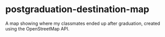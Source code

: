 # postgraduation-destination-map
A map showing where my classmates ended up after graduation, created using the OpenStreetMap API.
